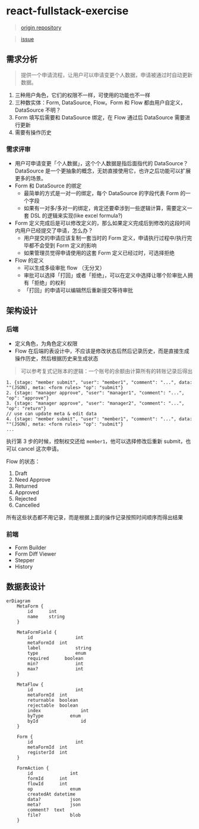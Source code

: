 # react-fullstack-exercise

> [origin repository](https://github.com/ThaddeusJiang/fullstack-assignment)

> [issue](https://github.com/jifa-org/public_space/issues/5)

## 需求分析

> 提供一个申请流程，让用户可以申请变更个人数据，申请被通过时自动更新数据。

1. 三种用户角色，它们的权限不一样，可使用的功能也不一样
2. 三种数实体：Form, DataSource, Flow。Form 和 Flow 都由用户自定义，DataSource 不明？
3. Form 填写后需要和 DataSource 绑定，在 Flow 通过后 DataSource 需要进行更新
4. 需要有操作历史

### 需求评审

- 用户可申请变更「个人数据」，这个个人数据是指后面指代的 DataSource？DataSource 是一个更抽象的概念，无妨直接使用它，也许之后功能可以扩展更多的场景。
- Form 和 DataSource 的绑定
  - 最简单的方式是一对一的绑定，每个 DataSource 的字段代表 Form 的一个字段
  - 如果有一对多/多对一的绑定，肯定还要牵涉到一些逻辑计算，需要定义一套 DSL 的逻辑来实现(like excel formula?)
- Form 定义完成后是可以修改定义的，那么如果定义完成后到修改的这段时间内用户已经提交了申请，怎么办？
  - 用户提交的申请应该复制一套当时的 Form 定义，申请执行过程中/执行完毕都不会受到 Form 定义的影响
  - 如果管理员觉得申请使用的这套 Form 定义已经过时，可选择拒绝
- Flow 的定义
  - 可以生成多级审批 flow （无分叉）
  - 审批可以选择「打回」或者「拒绝」，可以在定义中选择让哪个阶审批人拥有「拒绝」的权利
  - 「打回」的申请可以编辑然后重新提交等待审批

## 架构设计

### 后端

- 定义角色，为角色定义权限
- Flow 在后端的表设计中，不应该是修改状态后然后记录历史，而是直接生成操作历史，然后根据历史来生成状态

> 可以参考复式记账本的逻辑：一个账号的余额由计算所有的转账记录后得出

```
1. {stage: "member submit", "user": "member1", "comment": "...", data: ""(JSON), meta: <form rules> "op": "submit"}
2. {stage: "manager approve", "user": "manager1", "comment": "...", "op": "approve"}
3. {stage: "manager approve", "user": "manager2", "comment": "...", "op": "return"}
// use can update meta & edit data
4. {stage: "member submit", "user": "member1", "comment": "...", data: ""(JSON), meta: <form rules> "op": "submit"}
...
```

执行第 3 步的时候，控制权交还给 `member1`，他可以选择修改后重新 submit，也可以 cancel 这次申请。

Flow 的状态：

1. Draft
2. Need Approve
3. Returned
4. Approved
5. Rejected
6. Cancelled

所有这些状态都不用记录，而是根据上面的操作记录按照时间顺序而得出结果

### 前端

- Form Builder
- Form Diff Viewer
- Stepper
- History

## 数据表设计

```
erDiagram
	MetaForm {
		id		int
		name	string
	}
	
	MetaFormField {
		id				  int
		metaFormId	int
		label			  string
		type			  enum
		required	  boolean
		min?			  int
		max?			  int
	}
	
	MetaFlow {
		id				  int
		metaFormId	int
		returnable	boolean
		rejectable	boolean
		index				int
		byType			enum
		byId				id
	}
	
	Form {
		id				  int
		metaFormId	int
		registerId	int
	}
	
	FormAction {
		id				int
		formId		int
		flowId		int
		op				enum
		createdAt datetime
		data?			json
		meta?			json
		comment?  text
		file?			blob
	}
```

